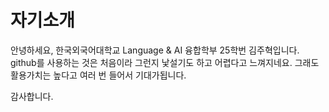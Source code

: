 # 자기소개

안녕하세요, 한국외국어대학교 Language & AI 융합학부 25학번 김주혁입니다. 
github를 사용하는 것은 처음이라 그런지 낯설기도 하고 어렵다고 느껴지네요. 
그래도 활용가치는 높다고 여러 번 들어서 기대가됩니다.

감사합니다.
